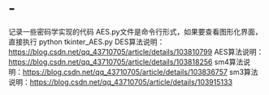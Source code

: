 # -
记录一些密码学实现的代码
AES.py文件是命令行形式，如果要查看图形化界面，直接执行 python tkinter_AES.py
DES算法说明：https://blog.csdn.net/qq_43710705/article/details/103810799
AES算法说明：https://blog.csdn.net/qq_43710705/article/details/103818256
sm4算法说明：https://blog.csdn.net/qq_43710705/article/details/103836757
sm3算法说明：https://blog.csdn.net/qq_43710705/article/details/103915133
